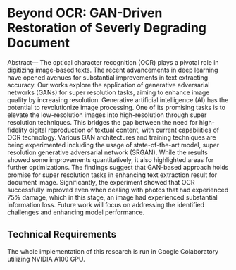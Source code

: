 # Beyond OCR: GAN-Driven Restoration of Severly Degrading Document

Abstract— The optical character recognition (OCR) plays a pivotal role in digitizing image-based texts. The recent advancements in deep learning have opened avenues for substantial improvements in text extracting accuracy. Our works explore the application of generative adversarial networks (GANs) for super resolution tasks, aiming to enhance image quality by increasing resolution. Generative artificial intelligence (AI) has the potential to revolutionize image processing. One of its promising tasks is to elevate the low-resolution images into high-resolution through super resolution techniques. This bridges the gap between the need for high-fidelity digital reproduction of textual content, with current capabilities of OCR technology. Various GAN architectures and training techniques are being experimented including the usage of state-of-the-art model, super resolution generative adversarial network (SRGAN). While the results showed some improvements quantitatively, it also highlighted areas for further optimizations. The findings suggest that GAN-based approach holds promise for super resolution tasks in enhancing text extraction result for document image. Significantly, the experiment showed that OCR successfully improved even when dealing with photos that had experienced 75% damage, which in this stage, an image had experienced substantial information loss. Future work will focus on addressing the identified challenges and enhancing model performance. 

## Technical Requirements

The whole implementation of this research is run in Google Colaboratory utilizing NVIDIA A100 GPU. 